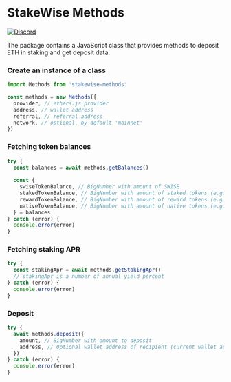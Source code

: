 # StakeWise Methods

[![Discord](https://user-images.githubusercontent.com/7288322/34471967-1df7808a-efbb-11e7-9088-ed0b04151291.png)](https://discord.gg/2BSdr2g)

The package contains a JavaScript class that provides
methods to deposit ETH in staking and get deposit data.

### Create an instance of a class
```js
import Methods from 'stakewise-methods'

const methods = new Methods({
  provider, // ethers.js provider
  address, // wallet address
  referral, // referral address
  network, // optional, by default 'mainnet'
})
```

### Fetching token balances
```js
try {
  const balances = await methods.getBalances()
  
  const {
    swiseTokenBalance, // BigNumber with amount of SWISE 
    stakedTokenBalance, // BigNumber with amount of staked tokens (e.g. sETH2)
    rewardTokenBalance, // BigNumber with amount of reward tokens (e.g. rETH2)
    nativeTokenBalance, // BigNumber with amount of native tokens (e.g. ETH)
  } = balances
} catch (error) {
  console.error(error)
}
```

### Fetching staking APR
```js
try {
  const stakingApr = await methods.getStakingApr()
  // stakingApr is a number of annual yield percent
} catch (error) {
  console.error(error)
}
```

### Deposit
```js
try {
  await methods.deposit({
    amount, // BigNumber with amount to deposit
    address, // Optional wallet address of recipient (current wallet address by default)
  })
} catch (error) {
  console.error(error)
}
```
